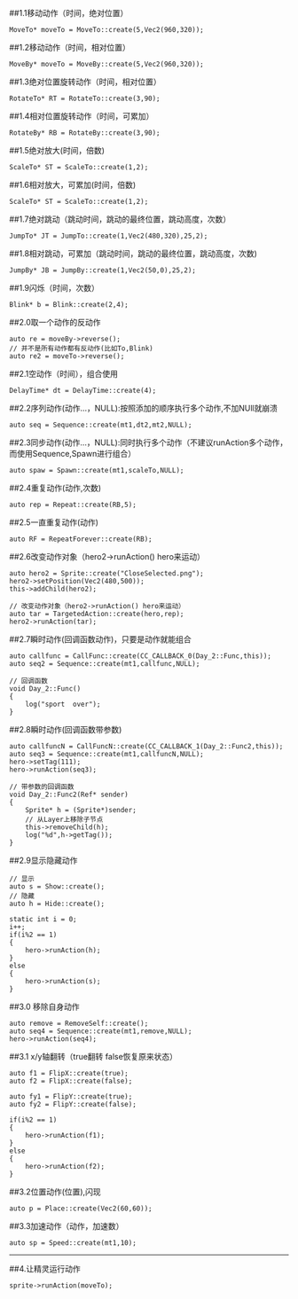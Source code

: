 

##1.1移动动作（时间，绝对位置）

```
MoveTo* moveTo = MoveTo::create(5,Vec2(960,320));
```
##1.2移动动作（时间，相对位置）

```
MoveBy* moveTo = MoveBy::create(5,Vec2(960,320));
```
##1.3绝对位置旋转动作（时间，相对位置）

```
RotateTo* RT = RotateTo::create(3,90);
```
##1.4相对位置旋转动作（时间，可累加）

```
RotateBy* RB = RotateBy::create(3,90);
```
##1.5绝对放大(时间，倍数)
```
ScaleTo* ST = ScaleTo::create(1,2);
```
##1.6相对放大，可累加(时间，倍数)
```
ScaleTo* ST = ScaleTo::create(1,2);
```
##1.7绝对跳动（跳动时间，跳动的最终位置，跳动高度，次数）
```
JumpTo* JT = JumpTo::create(1,Vec2(480,320),25,2);
```
##1.8相对跳动，可累加（跳动时间，跳动的最终位置，跳动高度，次数)
```
JumpBy* JB = JumpBy::create(1,Vec2(50,0),25,2);
```
##1.9闪烁（时间，次数）
```
Blink* b = Blink::create(2,4);
```
##2.0取一个动作的反动作
```
auto re = moveBy->reverse();
// 并不是所有动作都有反动作(比如To,Blink)
auto re2 = moveTo->reverse();
```
##2.1空动作（时间），组合使用
```
DelayTime* dt = DelayTime::create(4);
```
##2.2序列动作(动作...，NULL):按照添加的顺序执行多个动作,不加NUll就崩溃
```
auto seq = Sequence::create(mt1,dt2,mt2,NULL);
```
##2.3同步动作(动作...，NULL):同时执行多个动作（不建议runAction多个动作，而使用Sequence,Spawn进行组合）
```
auto spaw = Spawn::create(mt1,scaleTo,NULL);
```
##2.4重复动作(动作,次数)
```
auto rep = Repeat::create(RB,5);
```
##2.5一直重复动作(动作)
```
auto RF = RepeatForever::create(RB);
```
##2.6改变动作对象（hero2->runAction() hero来运动）
```
auto hero2 = Sprite::create("CloseSelected.png");
hero2->setPosition(Vec2(480,500));
this->addChild(hero2);

// 改变动作对象（hero2->runAction() hero来运动）
auto tar = TargetedAction::create(hero,rep);
hero2->runAction(tar);
```
##2.7瞬时动作(回调函数动作)，只要是动作就能组合
```
auto callfunc = CallFunc::create(CC_CALLBACK_0(Day_2::Func,this));
auto seq2 = Sequence::create(mt1,callfunc,NULL);

// 回调函数
void Day_2::Func()
{
    log("sport  over");
}
```
##2.8瞬时动作(回调函数带参数)
```
auto callfuncN = CallFuncN::create(CC_CALLBACK_1(Day_2::Func2,this));
auto seq3 = Sequence::create(mt1,callfuncN,NULL);
hero->setTag(111);
hero->runAction(seq3);

// 带参数的回调函数
void Day_2::Func2(Ref* sender)
{
    Sprite* h = (Sprite*)sender;
    // 从Layer上移除子节点
    this->removeChild(h);
	log("%d",h->getTag());
}
```
##2.9显示隐藏动作
```
// 显示
auto s = Show::create();
// 隐藏
auto h = Hide::create();

static int i = 0;
i++;
if(i%2 == 1)
{
	hero->runAction(h);
}
else
{
	hero->runAction(s);
}
```
##3.0 移除自身动作
```
auto remove = RemoveSelf::create();
auto seq4 = Sequence::create(mt1,remove,NULL);
hero->runAction(seq4);
```
##3.1 x/y轴翻转（true翻转 false恢复原来状态）
```
auto f1 = FlipX::create(true);
auto f2 = FlipX::create(false);

auto fy1 = FlipY::create(true);
auto fy2 = FlipY::create(false);

if(i%2 == 1)
{
	hero->runAction(f1);
}
else
{
	hero->runAction(f2);
}
```
##3.2位置动作(位置),闪现
```
auto p = Place::create(Vec2(60,60));
```
##3.3加速动作（动作，加速数）
```
auto sp = Speed::create(mt1,10);
```
---
##4.让精灵运行动作
```
sprite->runAction(moveTo);
```